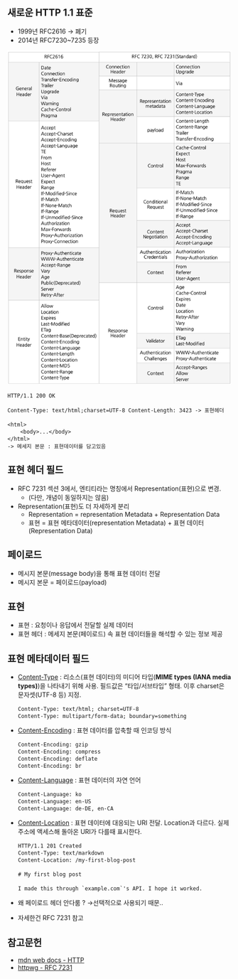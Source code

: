 ## 새로운 HTTP 1.1 표준

- 1999년 RFC2616 -> 폐기
- 2014년 RFC7230~7235 등장

![](.06_6장_엔티티_헤더_필드_images/8020cbe4.png)

```text
HTTP/1.1 200 OK

Content-Type: text/html;charset=UTF-8 Content-Length: 3423 -> 표현헤더

<html> 
    <body>...</body>
</html>
-> 메세지 본문 : 표현데이터를 담고있음
```

## 표현 헤더 필드

- RFC 7231 섹션 3에서, 엔티티라는 명칭에서 Representation(표현)으로 변경.
    - (다만, 개념이 동일하지는 않음)
- Representation(표현)도 더 자세하게 분리
    - Representation = representation Metadata + Representation Data
    - 표현 = 표현 메타데이터(representation Metadata) + 표현 데이터(Representation Data)

## 페이로드

- 메시지 본문(message body)을 통해 표현 데이터 전달
- 메시지 본문 = 페이로드(payload)

## 표현

- 표현 : 요청이나 응답에서 전달할 실제 데이터
- 표현 헤더 : 메세지 본문(페이로드) 속 표현 데이터들을 해석할 수 있는 정보 제공

## 표현 메타데이터 필드

- [Content-Type](https://developer.mozilla.org/en-US/docs/Web/HTTP/Headers/Content-Type) : 리소스(표현 데이터)의 미디어 타입(**MIME
  types (IANA media types)**)을 나타내기 위해 사용. 필드값은 “타입/서브타입” 형태. 이후 charset은 문자셋(UTF-8 등) 지정.

    ```
    Content-Type: text/html; charset=UTF-8
    Content-Type: multipart/form-data; boundary=something
    ```

- [Content-Encoding](https://developer.mozilla.org/en-US/docs/Web/HTTP/Headers/Content-Encoding) : 표현 데이터를 압축할 때 인코딩 방식

    ```
    Content-Encoding: gzip
    Content-Encoding: compress
    Content-Encoding: deflate
    Content-Encoding: br
    ```

- [Content-Language](https://developer.mozilla.org/en-US/docs/Web/HTTP/Headers/Content-Language) : 표현 데이터의 자연 언어

    ```
    Content-Language: ko
    Content-Language: en-US
    Content-Language: de-DE, en-CA
    ```

- [Content-Location](https://developer.mozilla.org/en-US/docs/Web/HTTP/Headers/Content-Location) : 표현 데이터에 대응되는 URI 전달.
  Location과 다르다. 실제 주소에 액세스해 돌아온 URI가 다를때 표시한다.

    ```
    HTTP/1.1 201 Created
    Content-Type: text/markdown
    Content-Location: /my-first-blog-post
    
    # My first blog post
    
    I made this through `example.com`'s API. I hope it worked.
    ```

- 왜 페이로드 헤더 안다룸 ? →선택적으로 사용되기 때문..
- 자세한건 RFC 7231 참고

## 참고문헌

- [mdn web docs - HTTP]([https://developer.mozilla.org/en-US/docs/Web/HTTP](https://developer.mozilla.org/en-US/docs/Web/HTTP))
- [httpwg - RFC 7231]([https://httpwg.org/specs/rfc7230.html#RFC7231](https://httpwg.org/specs/rfc7230.html#RFC7231))
